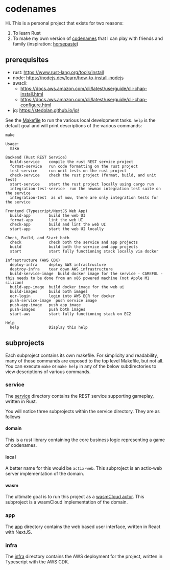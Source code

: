 # codenames

Hi.  This is a personal project that exists for two reasons:

1. To learn Rust
2. To make my own version of [codenames](https://codenames.game/) that I can play with friends and family (inspiration: [horsepaste](https://github.com/jbowens/codenames))

## prerequisites

- rust: https://www.rust-lang.org/tools/install
- node: https://nodejs.dev/learn/how-to-install-nodejs
- awscli: 
  - https://docs.aws.amazon.com/cli/latest/userguide/cli-chap-install.html
  - https://docs.aws.amazon.com/cli/latest/userguide/cli-chap-configure.html
- jq: https://stedolan.github.io/jq/

See the [Makefile](Makefile) to run the various local development tasks.  `help` is the default goal and will print descriptions of the various commands:

```shell
make

Usage:
  make 

Backend (Rust REST Service)
  build-service    compile the rust REST service project
  format-service   run code formatting on the rust project
  test-service     run unit tests on the rust project
  check-service    check the rust project (format, build, and unit test)
  start-service    start the rust project locally using cargo run
  integration-test-service  run the newman integration test suite on the service
  integration-test  as of now, there are only integration tests for the service

Frontend (Typescript/NextJS Web App)
  build-app        build the web UI
  format-app       lint the web UI
  check-app        build and lint the web UI
  start-app        start the web UI locally

Check, Build, and Start both
  check            check both the service and app projects
  build            build both the service and app projects
  start            start fully functioning stack locally via docker

Infrastructure (AWS CDK)
  deploy-infra     deploy AWS infrastructure
  destroy-infra    tear down AWS infrastructure
  build-service-image  build docker image for the service - CAREFUL - this needs to be done from an x86 powered machine (not Apple M1 silicon)
  build-app-image  build docker image for the web ui
  build-images     build both images
  ecr-login        login into AWS ECR for docker
  push-service-image  push service image
  push-app-image   push app image
  push-images      push both images
  start-aws        start fully functioning stack on EC2

Help
  help             Display this help
```

## subprojects

Each subproject contains its own makefile.  For simplicity and readability, many of those commands are exposed to the top level Makefile, but not all.
You can execute `make` or `make help` in any of the below subdirectories to view descriptions of various commands.

### service
The [service](./service) directory contains the REST service supporting gameplay, written in Rust.

You will notice three subprojects within the service directory.  They are as follows

#### domain
This is a rust library containing the core business logic representing a game of codenames.

#### local
A better name for this would be `actix-web`.  This subproject is an actix-web server implementation of the domain.

#### wasm
The ultimate goal is to run this project as a [wasmCloud actor](https://wasmcloud.dev/).  This subproject is a wasmCloud implementation of the domain.

### app
The [app](./app) directory contains the web based user interface, written in React with NextJS.

### infra
The [infra](./infra) directory contains the AWS deployment for the project, written in Typescript with the AWS CDK.
